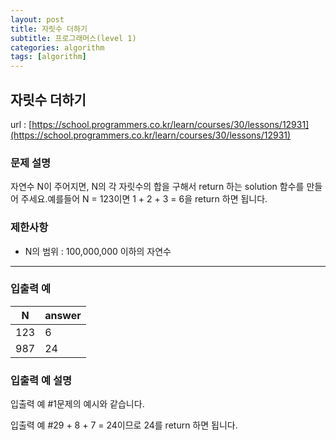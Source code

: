 ```yaml
---
layout: post
title: 자릿수 더하기
subtitle: 프로그래머스(level 1)
categories: algorithm
tags: [algorithm]
---
```


## 자릿수 더하기

url : [https://school.programmers.co.kr/learn/courses/30/lessons/12931](https://school.programmers.co.kr/learn/courses/30/lessons/12931)

### **문제 설명**

자연수 N이 주어지면, N의 각 자릿수의 합을 구해서 return 하는 solution 함수를 만들어 주세요.예를들어 N = 123이면 1 + 2 + 3 = 6을 return 하면 됩니다.

### 제한사항

- N의 범위 : 100,000,000 이하의 자연수

---

### 입출력 예

| N | answer |
| --- | --- |
| 123 | 6 |
| 987 | 24 |

### 입출력 예 설명

입출력 예 #1문제의 예시와 같습니다.

입출력 예 #29 + 8 + 7 = 24이므로 24를 return 하면 됩니다.